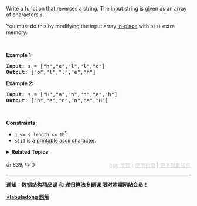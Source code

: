 <p>Write a function that reverses a string. The input string is given as an array of characters <code>s</code>.</p>

<p>You must do this by modifying the input array <a href="https://en.wikipedia.org/wiki/In-place_algorithm" target="_blank">in-place</a> with <code>O(1)</code> extra memory.</p>

<p>&nbsp;</p> 
<p><strong class="example">Example 1:</strong></p> 
<pre><strong>Input:</strong> s = ["h","e","l","l","o"]
<strong>Output:</strong> ["o","l","l","e","h"]
</pre>
<p><strong class="example">Example 2:</strong></p> 
<pre><strong>Input:</strong> s = ["H","a","n","n","a","h"]
<strong>Output:</strong> ["h","a","n","n","a","H"]
</pre> 
<p>&nbsp;</p> 
<p><strong>Constraints:</strong></p>

<ul> 
 <li><code>1 &lt;= s.length &lt;= 10<sup>5</sup></code></li> 
 <li><code>s[i]</code> is a <a href="https://en.wikipedia.org/wiki/ASCII#Printable_characters" target="_blank">printable ascii character</a>.</li> 
</ul>

<details><summary><strong>Related Topics</strong></summary>双指针 | 字符串</details><br>

<div>👍 839, 👎 0<span style='float: right;'><span style='color: gray;'><a href='https://github.com/labuladong/fucking-algorithm/discussions/939' target='_blank' style='color: lightgray;text-decoration: underline;'>bug 反馈</a> | <a href='https://labuladong.gitee.io/article/fname.html?fname=jb插件简介' target='_blank' style='color: lightgray;text-decoration: underline;'>使用指南</a> | <a href='https://labuladong.github.io/algo/images/others/%E5%85%A8%E5%AE%B6%E6%A1%B6.jpg' target='_blank' style='color: lightgray;text-decoration: underline;'>更多配套插件</a></span></span></div>

<div id="labuladong"><hr>

**通知：[数据结构精品课](https://aep.h5.xeknow.com/s/1XJHEO) 和 [递归算法专题课](https://aep.xet.tech/s/3YGcq3) 限时附赠网站会员！**



<p><strong><a href="https://labuladong.gitee.io/article/slug.html?slug=reverse-string" target="_blank">⭐️labuladong 题解</a></strong></p>
</div>



